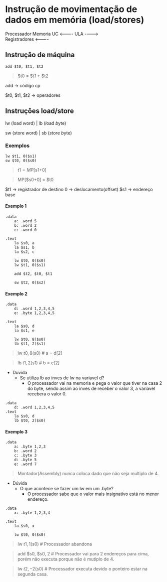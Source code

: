# Instrução de movimentação de dados em memória (load/stores)

Processador		Memoria
UC 	   	<----
ULA 		---->	
Registradores   <----

## Instrução de máquina

```Assembly
add $t0, $t1, $t2
``` 

> $t0 =  $t1 + $t2

add -> código cp

$t0, $t1, $t2 -> operadores

## Instruções load/store
lw (*l*oad *w*ord)	|	lb (*l*oad *b*yte)

sw (*s*tore *w*ord)	|	sb (*s*tore *b*yte)

### Exemplos

```Assembly
lw $t1, 0($s1)
sw $t0, 0($s0)
```

> $t1 = MP[$s1+0]

> MP[$s0+0] = $t0

$t1 -> registrador de destino
0 -> deslocamento(offset)
$s1 -> endereço base

#### Exemplo 1
```Assembly
.data
	a: .word 5
	b: .word 2
	c: .word 0

.text
	la $s0, a
	la $s1, b
	la $s2, c

	lw $t0, 0($s0)
	lw $t1, 0($s1)

	add $t2, $t0, $t1

	sw $t2, 0($s2)	
```

#### Exemplo 2

```Assembly
.data
	d: .word 1,2,3,4,5
	e: .byte 1,2,3,4,5

.text
	la $s0, d
	la $s1, e

	lw $t0, 8($s0)
	lb $t1, 2($s1)
```

> lw $t0, 8($s0) # a = d[2]

> lb $t1, 2($s1) # b = e[2]

- Dúvida
	- Se utiliza lb ao inves de lw na variavel d?
		- O processador vai na memoria e pega o valor que tiver na casa 2 do byte, sendo assim ao inves de receber o valor 3, a variavel recebera o valor 0.

```Assembly
.data
	d: .word 1,2,3,4,5
.text
	la $s0, d
	lb $t0, 2($s0)
```

#### Exemplo 3

```Assembly
.data
	a: .byte 1,2,3
	b: .word 2
	c: .byte 3
	d: .byte 5
	e: .word 7
```

> Montador(Assembly) nunca coloca dado que não seja multiplo de 4.

- Dúvida
	- O que acontece se fazer um lw em um .byte?
		- O processador sabe que o valor mais insignativo está no menor endereço.

```Assembly
.data
	x: .byte 1,2,3,4

.text
	la $s0, x
	
	lw $t0, 0($s0)
```

> lw $t1, 1($s0) # Processador abandona

> add $s0, $s0, 2 # Processador vai para 2 endereços para cima, porém não executa porque não é mutiplo de 4.

> lw $t2, -2($s0) # Processador executa devido o ponteiro estar na segunda casa.
